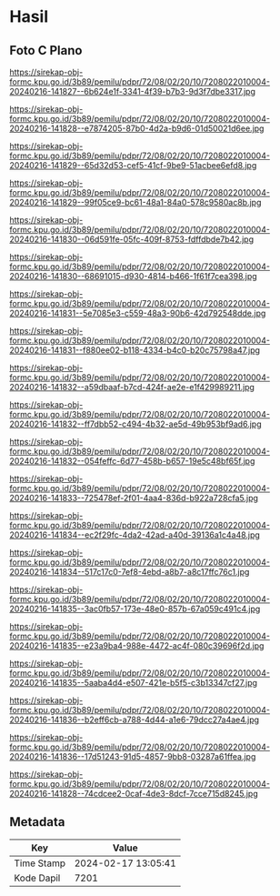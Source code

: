 # Hasil

## Foto C Plano

https://sirekap-obj-formc.kpu.go.id/3b89/pemilu/pdpr/72/08/02/20/10/7208022010004-20240216-141827--6b624e1f-3341-4f39-b7b3-9d3f7dbe3317.jpg

https://sirekap-obj-formc.kpu.go.id/3b89/pemilu/pdpr/72/08/02/20/10/7208022010004-20240216-141828--e7874205-87b0-4d2a-b9d6-01d50021d6ee.jpg

https://sirekap-obj-formc.kpu.go.id/3b89/pemilu/pdpr/72/08/02/20/10/7208022010004-20240216-141829--65d32d53-cef5-41cf-9be9-51acbee6efd8.jpg

https://sirekap-obj-formc.kpu.go.id/3b89/pemilu/pdpr/72/08/02/20/10/7208022010004-20240216-141829--99f05ce9-bc61-48a1-84a0-578c9580ac8b.jpg

https://sirekap-obj-formc.kpu.go.id/3b89/pemilu/pdpr/72/08/02/20/10/7208022010004-20240216-141830--06d591fe-05fc-409f-8753-fdffdbde7b42.jpg

https://sirekap-obj-formc.kpu.go.id/3b89/pemilu/pdpr/72/08/02/20/10/7208022010004-20240216-141830--68691015-d930-4814-b466-1f61f7cea398.jpg

https://sirekap-obj-formc.kpu.go.id/3b89/pemilu/pdpr/72/08/02/20/10/7208022010004-20240216-141831--5e7085e3-c559-48a3-90b6-42d792548dde.jpg

https://sirekap-obj-formc.kpu.go.id/3b89/pemilu/pdpr/72/08/02/20/10/7208022010004-20240216-141831--f880ee02-b118-4334-b4c0-b20c75798a47.jpg

https://sirekap-obj-formc.kpu.go.id/3b89/pemilu/pdpr/72/08/02/20/10/7208022010004-20240216-141832--a59dbaaf-b7cd-424f-ae2e-e1f429989211.jpg

https://sirekap-obj-formc.kpu.go.id/3b89/pemilu/pdpr/72/08/02/20/10/7208022010004-20240216-141832--ff7dbb52-c494-4b32-ae5d-49b953bf9ad6.jpg

https://sirekap-obj-formc.kpu.go.id/3b89/pemilu/pdpr/72/08/02/20/10/7208022010004-20240216-141832--054feffc-6d77-458b-b657-19e5c48bf65f.jpg

https://sirekap-obj-formc.kpu.go.id/3b89/pemilu/pdpr/72/08/02/20/10/7208022010004-20240216-141833--725478ef-2f01-4aa4-836d-b922a728cfa5.jpg

https://sirekap-obj-formc.kpu.go.id/3b89/pemilu/pdpr/72/08/02/20/10/7208022010004-20240216-141834--ec2f29fc-4da2-42ad-a40d-39136a1c4a48.jpg

https://sirekap-obj-formc.kpu.go.id/3b89/pemilu/pdpr/72/08/02/20/10/7208022010004-20240216-141834--517c17c0-7ef8-4ebd-a8b7-a8c17ffc76c1.jpg

https://sirekap-obj-formc.kpu.go.id/3b89/pemilu/pdpr/72/08/02/20/10/7208022010004-20240216-141835--3ac0fb57-173e-48e0-857b-67a059c491c4.jpg

https://sirekap-obj-formc.kpu.go.id/3b89/pemilu/pdpr/72/08/02/20/10/7208022010004-20240216-141835--e23a9ba4-988e-4472-ac4f-080c39696f2d.jpg

https://sirekap-obj-formc.kpu.go.id/3b89/pemilu/pdpr/72/08/02/20/10/7208022010004-20240216-141835--5aaba4d4-e507-421e-b5f5-c3b13347cf27.jpg

https://sirekap-obj-formc.kpu.go.id/3b89/pemilu/pdpr/72/08/02/20/10/7208022010004-20240216-141836--b2eff6cb-a788-4d44-a1e6-79dcc27a4ae4.jpg

https://sirekap-obj-formc.kpu.go.id/3b89/pemilu/pdpr/72/08/02/20/10/7208022010004-20240216-141836--17d51243-91d5-4857-9bb8-03287a61ffea.jpg

https://sirekap-obj-formc.kpu.go.id/3b89/pemilu/pdpr/72/08/02/20/10/7208022010004-20240216-141828--74cdcee2-0caf-4de3-8dcf-7cce715d8245.jpg


## Metadata

| Key        | Value               |
| ---------- | ------------------- |
| Time Stamp | 2024-02-17 13:05:41 |
| Kode Dapil | 7201                |



